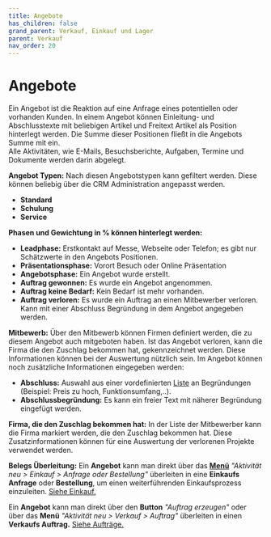 ```yaml
---
title: Angebote
has_children: false
grand_parent: Verkauf, Einkauf und Lager
parent: Verkauf
nav_order: 20
---
```

# Angebote

Ein Angebot ist die Reaktion auf eine Anfrage eines potentiellen oder vorhanden Kunden. In einem Angebot können Einleitung- und Abschlusstexte mit beliebigen Artikel und Freitext Artikel als Position hinterlegt werden. Die Summe dieser Positionen fließt in die Angebots Summe mit ein.  
Alle Aktivitäten, wie E-Mails, Besuchsberichte, Aufgaben, Termine und Dokumente werden darin abgelegt.

**Angebot Typen:** Nach diesen Angebotstypen kann gefiltert werden. Diese können beliebig über die CRM Administration angepasst werden.
- **Standard**
- **Schulung**
- **Service**

**Phasen und Gewichtung in % können hinterlegt werden:**
- **Leadphase:** Erstkontakt auf Messe, Webseite oder Telefon; es gibt nur Schätzwerte in den Angebots Positionen.
- **Präsentationsphase:** Vorort Besuch oder Online Präsentation
- **Angebotsphase:** Ein Angebot wurde erstellt.
- **Auftrag gewonnen:** Es wurde ein Angebot angenommen.
- **Auftrag keine Bedarf:** Kein Bedarf ist mehr vorhanden.
- **Auftrag verloren:** Es wurde ein Auftrag an einen Mitbewerber verloren. Kann mit einer Abschluss Begründung in dem Angebot angegeben werden.

**Mitbewerb:** Über den Mitbewerb können Firmen definiert werden, die zu diesem Angebot auch mitgeboten haben. 
Ist das Angebot verloren, kann die Firma die den Zuschlag bekommen hat, gekennzeichnet werden. Diese Informationen können bei der Auswertung nützlich sein.
Im Angebot können noch zusätzliche Informationen eingegeben werden:
- **Abschluss:** Auswahl aus einer vordefinierten [Liste](./index.md) an Begründungen (Beispiel: Preis zu hoch, Funktionsumfang,..).
- **Abschlussbegründung:** Es kann ein freier Text mit näherer Begründung eingefügt werden.

**Firma, die den Zuschlag bekommen hat:** In der Liste der Mitbewerber kann die Firma markiert werden, die den Zuschlag bekommen hat.
Diese Zusatzinformationen können für eine Auswertung der verlorenen Projekte verwendet werden.

**Belegs Überleitung:**
Ein **Angebot** kann man direkt über das [**Menü**](./index.md) *"Aktivität neu > Einkauf > Anfrage oder Bestellung"* überleiten in eine **Einkaufs Anfrage** oder **Bestellung**, um einen weiterführenden Einkaufsprozess einzuleiten. [Siehe Einkauf.](./index.md)

Ein **Angebot** kann man direkt über den **Button** *"Auftrag erzeugen"* oder über das **Menü** *"Aktivität neu > Verkauf > Auftrag"* überleiten in einen **Verkaufs Auftrag.** [Siehe Aufträge.](./index.md)

